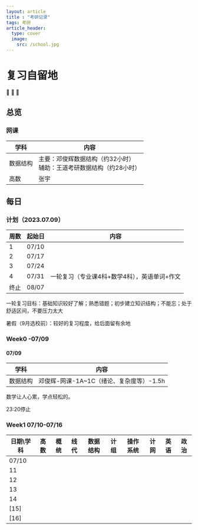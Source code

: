 ```yaml
---
layout: article
title : "考研记录"
tags: 考研
article_header:
  type: cover
  image:
    src: /school.jpg
---
```


# 复习自留地

:ghost: :ghost: :ghost:

## 总览

### 网课

| 学科     | 内容                                                         |
| -------- | ------------------------------------------------------------ |
| 数据结构 | 主要：邓俊辉数据结构（约32小时）<br />辅助：王道考研数据结构（约28小时） |
| 高数     | 张宇                                                         |

## 每日

### 计划（2023.07.09）

| 周数 | 起始日 | 内容                                         |
| ---- | ------ | -------------------------------------------- |
| 1    | 07/10  |                                              |
| 2    | 07/17  |                                              |
| 3    | 07/24  |                                              |
| 4    | 07/31  | 一轮复习（专业课4科+数学4科），英语单词+作文 |
| 终止 | 08/07  |                                              |

一轮复习目标：基础知识较好了解；熟悉错题；初步建立知识结构；不能忘；处于舒适区间，不要压力太大

暑假（9月选校前）：较好的复习程度，给后面留有余地

### Week0 -07/09

#### 07/09

| 学科     | 内容                                     |
| -------- | ---------------------------------------- |
| 数据结构 | 邓俊辉-网课-1A~1C（绪论、复杂度等）-1.5h |

数学让人心累，学点轻松的。

23:20停止

### Week1 07/10-07/16

| 日期\学科 | 高数 | 概统 | 线代 | 数据结构 | 计组 | 操作系统 | 计网 | 英语 | 政治 |
| --------- | ---- | ---- | ---- | -------- | ---- | -------- | ---- | ---- | ---- |
| 07/10     |      |      |      |          |      |          |      |      |      |
| 11        |      |      |      |          |      |          |      |      |      |
| 12        |      |      |      |          |      |          |      |      |      |
| 13        |      |      |      |          |      |          |      |      |      |
| 14        |      |      |      |          |      |          |      |      |      |
| [15]      |      |      |      |          |      |          |      |      |      |
| [16]      |      |      |      |          |      |          |      |      |      |

